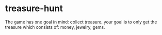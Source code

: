 # treasure-hunt
The game has one goal in mind: collect treasure. your goal is to only get the treasure which consists of: money, jewelry, gems. 
